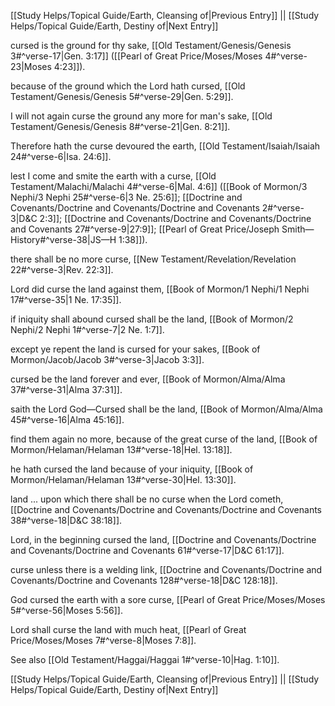 [[Study Helps/Topical Guide/Earth, Cleansing of|Previous Entry]]  ||  [[Study Helps/Topical Guide/Earth, Destiny of|Next Entry]]

 cursed is the ground for thy sake, [[Old Testament/Genesis/Genesis 3#^verse-17|Gen. 3:17]] ([[Pearl of Great Price/Moses/Moses 4#^verse-23|Moses 4:23]]).

 because of the ground which the Lord hath cursed, [[Old Testament/Genesis/Genesis 5#^verse-29|Gen. 5:29]].

 I will not again curse the ground any more for man's sake, [[Old Testament/Genesis/Genesis 8#^verse-21|Gen. 8:21]].

 Therefore hath the curse devoured the earth, [[Old Testament/Isaiah/Isaiah 24#^verse-6|Isa. 24:6]].

 lest I come and smite the earth with a curse, [[Old Testament/Malachi/Malachi 4#^verse-6|Mal. 4:6]] ([[Book of Mormon/3 Nephi/3 Nephi 25#^verse-6|3 Ne. 25:6]]; [[Doctrine and Covenants/Doctrine and Covenants/Doctrine and Covenants 2#^verse-3|D&C 2:3]]; [[Doctrine and Covenants/Doctrine and Covenants/Doctrine and Covenants 27#^verse-9|27:9]]; [[Pearl of Great Price/Joseph Smith—History#^verse-38|JS—H 1:38]]).

 there shall be no more curse, [[New Testament/Revelation/Revelation 22#^verse-3|Rev. 22:3]].

 Lord did curse the land against them, [[Book of Mormon/1 Nephi/1 Nephi 17#^verse-35|1 Ne. 17:35]].

 if iniquity shall abound cursed shall be the land, [[Book of Mormon/2 Nephi/2 Nephi 1#^verse-7|2 Ne. 1:7]].

 except ye repent the land is cursed for your sakes, [[Book of Mormon/Jacob/Jacob 3#^verse-3|Jacob 3:3]].

 cursed be the land forever and ever, [[Book of Mormon/Alma/Alma 37#^verse-31|Alma 37:31]].

 saith the Lord God—Cursed shall be the land, [[Book of Mormon/Alma/Alma 45#^verse-16|Alma 45:16]].

 find them again no more, because of the great curse of the land, [[Book of Mormon/Helaman/Helaman 13#^verse-18|Hel. 13:18]].

 he hath cursed the land because of your iniquity, [[Book of Mormon/Helaman/Helaman 13#^verse-30|Hel. 13:30]].

 land ... upon which there shall be no curse when the Lord cometh, [[Doctrine and Covenants/Doctrine and Covenants/Doctrine and Covenants 38#^verse-18|D&C 38:18]].

 Lord, in the beginning cursed the land, [[Doctrine and Covenants/Doctrine and Covenants/Doctrine and Covenants 61#^verse-17|D&C 61:17]].

 curse unless there is a welding link, [[Doctrine and Covenants/Doctrine and Covenants/Doctrine and Covenants 128#^verse-18|D&C 128:18]].

 God cursed the earth with a sore curse, [[Pearl of Great Price/Moses/Moses 5#^verse-56|Moses 5:56]].

 Lord shall curse the land with much heat, [[Pearl of Great Price/Moses/Moses 7#^verse-8|Moses 7:8]].

 See also [[Old Testament/Haggai/Haggai 1#^verse-10|Hag. 1:10]].

[[Study Helps/Topical Guide/Earth, Cleansing of|Previous Entry]]  ||  [[Study Helps/Topical Guide/Earth, Destiny of|Next Entry]]